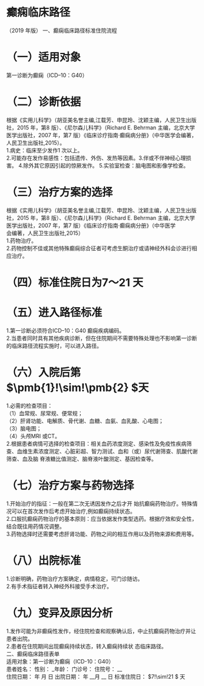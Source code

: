 # 癫痫临床路径  
（2019 年版） 一、癫痫临床路径标准住院流程  
# （一）适用对象  
第一诊断为癫痫（ICD–10：G40）  
# （二）诊断依据  
根据《实用儿科学》（胡亚美名誉主编,江载芳、申昆玲、沈颖主编，人民卫生出版社，2015 年，第8 版）、《尼尔森儿科学》（Richard E. Behrman 主编，北京大学医学出版社，2007 年，第7 版）《临床诊疗指南·癫痫病分册》（中华医学会编著，人民卫生出版社,2015）。  
1.病史：临床至少发作1 次以上。  
2.可能存在发作易感性：包括遗传、外伤、发热等因素。3.伴或不伴神经心理损害。 4.除外其它原因引起的惊厥发作。 5.实验室检查：脑电图和影像学检查。  
# （三）治疗方案的选择  
根据《实用儿科学》（胡亚美名誉主编,江载芳、申昆玲、沈颖主编，人民卫生出版社，2015 年，第8 版）、《尼尔森儿科学》（Richard E. Behrman 主编，北京大学医学出版社，2007 年，第7 版）《临床诊疗指南·癫痫病分册》（中华医学  
会编著，人民卫生出版社,2015）  
1.药物治疗。  
2.药物控制不佳或其他特殊癫痫综合征者可考虑生酮治疗或请神经外科会诊进行相应治疗。  
# （四）标准住院日为7～21 天  
# （五）进入路径标准  
1.第一诊断必须符合ICD–10：G40 癫痫疾病编码。  
2.当患者同时具有其他疾病诊断，但在住院期间不需要特殊处理也不影响第一诊断的临床路径流程实施时，可以进入路径。  
# （六）入院后第 $\pmb{1}\!\sim\!\pmb{2} $天  
1.必需的检查项目：  
（1）血常规、尿常规、便常规；  
（2）肝肾功能、电解质、骨代谢、血糖、血氨、血乳酸、心电图；  
（3）脑电图；  
（4）头颅MRI 或CT。  
2.根据患者病情可选择的检查项目：相关血药浓度测定、感染性及免疫性疾病筛查、血维生素浓度测定、心脏彩超、智力测试、血和（或）尿代谢筛查、肌酸代谢筛查、血及脑 脊液糖比值测定、脑脊液叶酸测定、基因检查等。  
# （七）治疗方案与药物选择  
1.开始治疗的指征：一般在第二次无诱因发作之后才开 始抗癫痫药物治疗。特殊情况可以在首次发作后考虑开始治疗,例如癫痫持续状态。  
2.口服抗癫痫药物治疗的基本原则：应当依据发作类型选药。根据疗效和安全性，结合既往用药情况调整。  
3.药物选择时还需要考虑肝肾功能、药物之间的相互作用以及药物来源和费用等。  
# （八）出院标准  
1.诊断明确，药物治疗方案确定，病情稳定，可门诊随访。  
2.有手术指征者转入神经外科接受手术治疗。  
# （九）变异及原因分析  
1.发作可能为非癫痫性发作，经住院检查和观察确认后，中止抗癫痫药物治疗并让患者出院。  
2.患者在住院期间出现癫痫持续状态，转入癫痫持续状 态临床路径。  
二、癫痫临床路径表单  
适用对象：第一诊断为癫痫（ICD-10：G40）  
患者姓名：    性别：   _年龄：    门诊号：    住院号：      __  
住院日期：    年  月  日 出院日期：    年  __月 __ 日 标准住院日： $7\!\sim\!21 $ 天  
